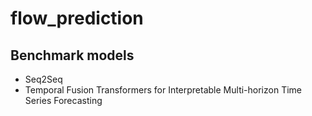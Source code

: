 # flow_prediction

## Benchmark models

- Seq2Seq
- Temporal Fusion Transformers for Interpretable Multi-horizon Time Series Forecasting
